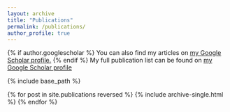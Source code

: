 ```yaml
---
layout: archive
title: "Publications"
permalink: /publications/
author_profile: true
---
```


{% if author.googlescholar %}
  You can also find my articles on <u><a href="{{author.googlescholar}}">my Google Scholar profile</a>.</u>
{% endif %}
My full publication list can be found on [my Google Scholar profile](https://scholar.google.com/citations?user=rCG7jo8AAAAJ&hl=en)

{% include base_path %}

{% for post in site.publications reversed %}
  {% include archive-single.html %}
{% endfor %}
